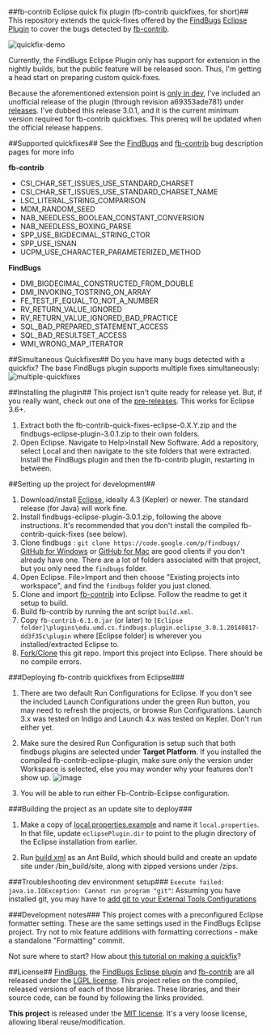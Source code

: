 ##fb-contrib Eclipse quick fix plugin (fb-contrib quickfixes, for short)##
This repository extends the quick-fixes offered by the [FindBugs](http://findbugs.sourceforge.net/) [Eclipse Plugin](http://findbugs.sourceforge.net/downloads.html) to cover the bugs detected by [fb-contrib](http://fb-contrib.sourceforge.net/).

![quickfix-demo](https://cloud.githubusercontent.com/assets/6819944/4264324/b5e2f5ba-3c21-11e4-966b-3264f7e22dae.gif)


Currently, the FindBugs Eclipse Plugin only has support for extension in the nightly builds, but the public feature will be released soon.  Thus, I'm getting a head start on preparing custom quick-fixes.

Because the aforementioned extension point is [only in dev](https://code.google.com/p/findbugs/source/detail?r=491d7f9cae6cef8919f0d76104dd567d8489db06), I've included an unofficial release of the plugin (through revision a69353ade781) under [releases](https://github.com/kjlubick/fb-contrib-eclipse-quick-fixes/releases).  I've dubbed this release 3.0.1, and it is the current minimum version required for fb-contrib quickfixes.  This prereq will be updated when the official release happens.

##Supported quickfixes##
See the [FindBugs](http://findbugs.sourceforge.net/bugDescriptions.html) and [fb-contrib](http://fb-contrib.sourceforge.net/bugdescriptions.html) bug description pages for more info

**fb-contrib**
- CSI_CHAR_SET_ISSUES_USE_STANDARD_CHARSET
- CSI_CHAR_SET_ISSUES_USE_STANDARD_CHARSET_NAME
- LSC_LITERAL_STRING_COMPARISON
- MDM_RANDOM_SEED
- NAB_NEEDLESS_BOOLEAN_CONSTANT_CONVERSION
- NAB_NEEDLESS_BOXING_PARSE
- SPP_USE_BIGDECIMAL_STRING_CTOR
- SPP_USE_ISNAN
- UCPM_USE_CHARACTER_PARAMETERIZED_METHOD

**FindBugs**
- DMI_BIGDECIMAL_CONSTRUCTED_FROM_DOUBLE
- DMI_INVOKING_TOSTRING_ON_ARRAY
- FE_TEST_IF_EQUAL_TO_NOT_A_NUMBER
- RV_RETURN_VALUE_IGNORED
- RV_RETURN_VALUE_IGNORED_BAD_PRACTICE
- SQL_BAD_PREPARED_STATEMENT_ACCESS
- SQL_BAD_RESULTSET_ACCESS
- WMI_WRONG_MAP_ITERATOR

##Simultaneous Quickfixes##
Do you have many bugs detected with a quickfix? The base FindBugs plugin supports multiple fixes simultaneously:
![multiple-quickfixes](https://cloud.githubusercontent.com/assets/6819944/4324949/7e882a7c-3f5f-11e4-9170-bac5b24c2dbc.gif)


##Installing the plugin##
This project isn't quite ready for release yet.  But, if you really want, check out one of the [pre-releases](https://github.com/kjlubick/fb-contrib-eclipse-quick-fixes/releases).  This works for Eclipse 3.6+.

1. Extract both the fb-contrib-quick-fixes-eclipse-0.X.Y.zip and the findbugs-eclipse-plugin-3.0.1.zip to their own folders. 
2. Open Eclipse.  Navigate to Help>Install New Software.  Add a repository, select Local and then navigate to the site folders that were extracted.  Install the FindBugs plugin and then the fb-contrib plugin, restarting in between.


##Setting up the project for development##
1. Download/install [Eclipse](https://www.eclipse.org/home/index.php), ideally 4.3 (Kepler) or newer.  The standard release (for Java) will work fine.
2. Install findbugs-eclipse-plugin-3.0.1.zip, following the above instructions.  It's recommended that you don't install the compiled fb-contrib-quick-fixes (see below).
3. Clone findbugs : `git clone https://code.google.com/p/findbugs/`  [GitHub for Windows](https://windows.github.com/) or [GitHub for Mac](https://mac.github.com/) are good clients if you don't already have one.  There are a lot of folders associated with that project, but you only need the `findbugs` folder.
4. Open Eclipse.  File>Import and then choose "Existing projects into workspace", and find the `findbugs` folder you just cloned.
5. Clone and import [fb-contrib](https://github.com/mebigfatguy/fb-contrib) into Eclipse.  Follow the readme to get it setup to build.
6. Build fb-contrib by running the ant script `build.xml`.
7. Copy `fb-contrib-6.1.0.jar` (or later) to `[Eclipse folder]\plugins\edu.umd.cs.findbugs.plugin.eclipse_3.0.1.20140817-dd3f35c\plugin` where [Eclipse folder] is wherever you installed/extracted Eclipse to.
8. [Fork/Clone](https://help.github.com/articles/fork-a-repo) this git repo. Import this project into Eclipse.  There should be no compile errors.

###Deploying fb-contrib quickfixes from Eclipse###
1. There are two default Run Configurations for Eclipse.  If you don't see the included Launch Configurations under the green Run button, you may need to refresh the projects, or browse Run Configurations.  Launch 3.x was tested on Indigo and Launch 4.x was tested on Kepler.  Don't run either yet.

2. Make sure the desired Run Configuration is setup such that both findbugs plugins are selected under **Target Platform**.  If you installed the compiled fb-contrib-eclipse-plugin, make sure *only* the version under Workspace is selected, else you may wonder why your features don't show up. ![image](https://cloud.githubusercontent.com/assets/6819944/4005374/9bd7dfa8-2990-11e4-81d2-a6ce8ed75452.png)

3. You will be able to run either Fb-Contrib-Eclipse configuration.

###Building the project as an update site to deploy###
1. Make a copy of [local.properties.example](https://github.com/kjlubick/fb-contrib-eclipse-quick-fixes/blob/master/local.properties.example) and name it `local.properties`.  In that file, update `eclipsePlugin.dir` to point to the plugin directory of the Eclipse installation from earlier.

2. Run [build.xml](https://github.com/kjlubick/fb-contrib-eclipse-quick-fixes/blob/master/build.xml) as an Ant Build, which should build and create an update site under /bin_build/site, along with zipped versions under /zips.

###Troubleshooting dev environment setup###
`Execute failed: java.io.IOException: Cannot run program "git"`: Assuming you have installed git, you may have to [add git to your External Tools Configurations](http://stackoverflow.com/a/3196633/1447621)

###Development notes###
This project comes with a preconfigured Eclipse formatter setting.  These are the same settings used in the FindBugs Eclipse project.  Try not to mix feature additions with formatting corrections - make a standalone "Formatting" commit.

Not sure where to start?  How about [this tutorial on making a quickfix](http://kjlubick.github.io/#!/blog/post/3?building-your-first-eclipse-quick-fix)?

##License##
[FindBugs](http://findbugs.sourceforge.net/downloads.html), the [FindBugs Eclipse plugin](http://findbugs.sourceforge.net/downloads.html) and [fb-contrib](https://github.com/mebigfatguy/fb-contrib) are all released under the [LGPL license](https://tldrlegal.com/license/gnu-lesser-general-public-license-v2.1-(lgpl-2.1)#fulltext).  This project relies on the compiled, released versions of each of those libraries.  These libraries, and their source code, can be found by following the links provided.

**This project** is released under the [MIT license](https://tldrlegal.com/license/mit-license#fulltext).  It's a very loose license, allowing liberal reuse/modification.